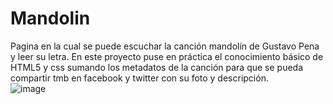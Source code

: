 # Mandolin
Pagina en la cual se puede escuchar la canción mandolín de Gustavo Pena y leer su letra.
En este proyecto puse en práctica el conocimiento básico de HTML5 y css sumando los metadatos de la canción para que se pueda compartir tmb en facebook y twitter con su foto y descripción. <br>
![image](https://user-images.githubusercontent.com/70704635/134778891-57fd904b-0b00-4b9e-93b7-7cd7be0829c8.png)
